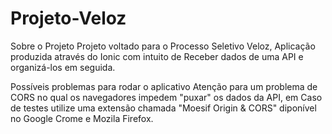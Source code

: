 # Projeto-Veloz

Sobre o Projeto
Projeto voltado para o Processo Seletivo Veloz, Aplicação produzida através do Ionic com intuito de Receber dados de uma API e organizá-los em seguida.

Possíveis problemas para rodar o aplicativo
Atenção para um problema de CORS no qual os navegadores impedem "puxar" os dados da API, em Caso de testes utilize uma extensão chamada "Moesif Origin & CORS" diponível no Google Crome e Mozila Firefox.
